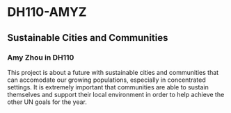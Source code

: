 # DH110-AMYZ

## Sustainable Cities and Communities
### Amy Zhou in DH110

This project is about a future with sustainable cities and communities that can accomodate our growing populations, especially in concentrated settings. It is extremely important that communities are able to sustain themselves and support their local environment in order to help achieve the other UN goals for the year.

